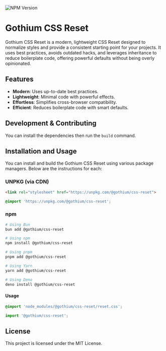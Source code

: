 ![NPM Version](https://img.shields.io/npm/v/%40gothium%2Fcss-reset)

# Gothium CSS Reset

Gothium CSS Reset is a modern, lightweight CSS Reset designed to normalize styles and provide a consistent starting point for your projects. It uses best practices, avoids outdated hacks, and leverages inheritance to reduce boilerplate code, offering powerful defaults without being overly opinionated.

## Features

- **Modern**: Uses up-to-date best practices.
- **Lightweight**: Minimal code with powerful effects.
- **Effortless**: Simplifies cross-browser compatibility.
- **Efficient**: Reduces boilerplate code with smart defaults.

## Development & Contributing

You can install the dependencies then run the `build` command.

## Installation and Usage

You can install and build the Gothium CSS Reset using various package managers. Below are the instructions for each:

### UNPKG (via CDN)

```html
<link rel="stylesheet" href="https://unpkg.com/@gothium/css-reset">
```

```css
@import 'https://unpkg.com/@gothium/css-reset';
```

### npm

```sh
# Using Bun
bun add @gothium/css-reset

# Using npm
npm install @gothium/css-reset

# Using pnpm
pnpm add @gothium/css-reset

# Using Yarn
yarn add @gothium/css-reset

# Using Deno
deno install @gothium/css-reset
```

#### Usage

```css
@import 'node_modules/@gothium/css-reset/reset.css';
```

```js
import '@gothium/css-reset';
```

## License

This project is licensed under the MIT License.
